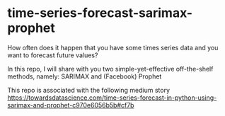 # time-series-forecast-sarimax-prophet

How often does it happen that you have some times series data and you want to forecast future values?

In this repo, I will share with you two simple-yet-effective off-the-shelf methods, namely: SARIMAX and (Facebook) Prophet

This repo is associated with the following medium story 
https://towardsdatascience.com/time-series-forecast-in-python-using-sarimax-and-prophet-c970e6056b5b#cf7b
